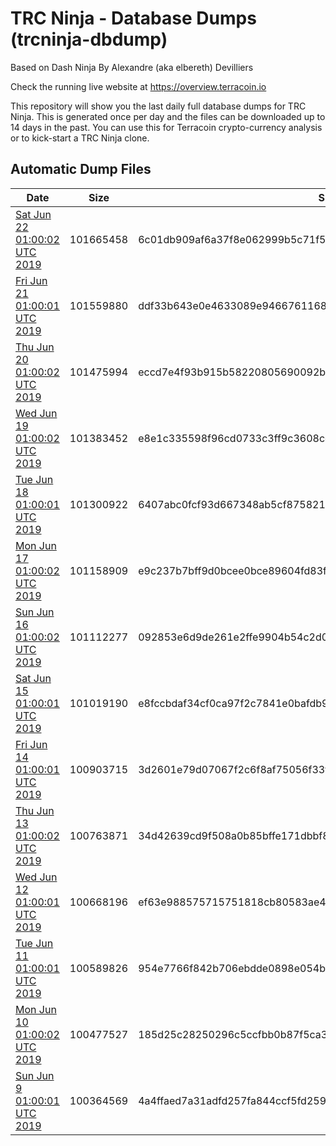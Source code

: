 # TRC Ninja - Database Dumps (trcninja-dbdump)
Based on Dash Ninja By Alexandre (aka elbereth) Devilliers

Check the running live website at https://overview.terracoin.io

This repository will show you the last daily full database dumps for TRC Ninja. This is generated once per day and the files can be downloaded up to 14 days in the past.
You can use this for Terracoin crypto-currency analysis or to kick-start a TRC Ninja clone.


## Automatic Dump Files
| Date | Size | SHA256 |
|--|--|--|
| [Sat Jun 22 01:00:02 UTC 2019]() | 101665458 | 6c01db909af6a37f8e062999b5c71f54ef25bee9f1f3772c4d5e9d5740e51d19 | 
| [Fri Jun 21 01:00:01 UTC 2019](https://transfer.sh/4bPwc/trcninja-dbdump-20190621010001.tar.bz2) | 101559880 | ddf33b643e0e4633089e9466761168287f64f9dddda06fc32a85e0b675e76c43 | 
| [Thu Jun 20 01:00:02 UTC 2019](https://transfer.sh/5qY7N/trcninja-dbdump-20190620010002.tar.bz2) | 101475994 | eccd7e4f93b915b58220805690092bcf1e323d2667292d8f12464892957d3aaa | 
| [Wed Jun 19 01:00:02 UTC 2019](https://transfer.sh/YBaE6/trcninja-dbdump-20190619010002.tar.bz2) | 101383452 | e8e1c335598f96cd0733c3ff9c3608cc016cb9c3ef125530d055be31daa5c65b | 
| [Tue Jun 18 01:00:01 UTC 2019](https://transfer.sh/6Wvrx/trcninja-dbdump-20190618010001.tar.bz2) | 101300922 | 6407abc0fcf93d667348ab5cf8758211173f01da0a81abd36773f37d31c13d11 | 
| [Mon Jun 17 01:00:02 UTC 2019](https://transfer.sh/8jmCm/trcninja-dbdump-20190617010002.tar.bz2) | 101158909 | e9c237b7bff9d0bcee0bce89604fd83f8718b35161e4ddfbb788cc0ab4b35cc1 | 
| [Sun Jun 16 01:00:02 UTC 2019](https://transfer.sh/ghFSw/trcninja-dbdump-20190616010002.tar.bz2) | 101112277 | 092853e6d9de261e2ffe9904b54c2d084b867d896debc17436f1e62efe33229d | 
| [Sat Jun 15 01:00:01 UTC 2019](https://transfer.sh/phvgD/trcninja-dbdump-20190615010001.tar.bz2) | 101019190 | e8fccbdaf34cf0ca97f2c7841e0bafdb9efc8e19b244a4c8af41da0143a36049 | 
| [Fri Jun 14 01:00:01 UTC 2019]() | 100903715 | 3d2601e79d07067f2c6f8af75056f33fd020423c5975bbeb1f82a7419e4712da | 
| [Thu Jun 13 01:00:02 UTC 2019](https://transfer.sh/ZBU4W/trcninja-dbdump-20190613010002.tar.bz2) | 100763871 | 34d42639cd9f508a0b85bffe171dbbf81187e2bca9d374f6d6ded271bb625106 | 
| [Wed Jun 12 01:00:01 UTC 2019](https://transfer.sh/13ybYu/trcninja-dbdump-20190612010001.tar.bz2) | 100668196 | ef63e988575715751818cb80583ae4700b817863d1d40e385df864a8452d60f4 | 
| [Tue Jun 11 01:00:01 UTC 2019](https://transfer.sh/aqlTx/trcninja-dbdump-20190611010001.tar.bz2) | 100589826 | 954e7766f842b706ebdde0898e054b98015e29943b0e69b00e6565e10d096f92 | 
| [Mon Jun 10 01:00:02 UTC 2019](https://transfer.sh/NeC5o/trcninja-dbdump-20190610010002.tar.bz2) | 100477527 | 185d25c28250296c5ccfbb0b87f5ca39db5927e2b6a4fd28860a4603318cb01e | 
| [Sun Jun  9 01:00:01 UTC 2019](https://transfer.sh/AxlUv/trcninja-dbdump-20190609010001.tar.bz2) | 100364569 | 4a4ffaed7a31adfd257fa844ccf5fd259b62a97e7322eb8b51ea87a3341fb9c6 | 
